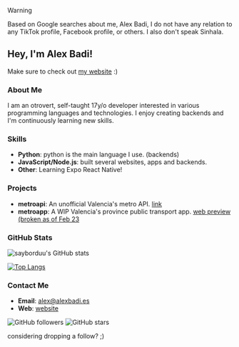 > [!WARNING]  
> Based on Google searches about me, Alex Badi, I do not have any relation to any TikTok profile, Facebook profile, or others. I also don't speak Sinhala.

## Hey, I'm Alex Badi! 
Make sure to check out [my website](https://alexbadi.es) :)

### About Me
I am an otrovert, self-taught 17y/o developer interested in various programming languages and technologies. I enjoy creating backends and I'm continuously learning new skills.

### Skills
- **Python**: python is the main language I use. (backends)
- **JavaScript/Node.js**: built several websites, apps and backends.
- **Other**: Learning Expo React Native!

### Projects
- **metroapi**: An unofficial Valencia's metro API. [link](https://docs.metroapi.alexbadi.es)
- **metroapp**: A WIP Valencia's province public transport app. [web preview (broken as of Feb 23](https://metroapp.alexbadi.es/)

### GitHub Stats
![sayborduu's GitHub stats](https://ghstatsnew.vercel.app/api?username=sayborduu&show=prs_merged_percentage)

[![Top Langs](https://ghstatsnew.vercel.app/api/top-langs/?username=sayborduu&layout=donut)](https://github.com/sayborduu)

### Contact Me
- **Email**: [alex@alexbadi.es](mailto:alex@alexbadi.es)
- **Web**: [website](https://alexbadi.es)

![GitHub followers](https://img.shields.io/github/followers/sayborduu?style=social)
![GitHub stars](https://img.shields.io/github/stars/sayborduu?style=social)

considering dropping a follow? ;)
